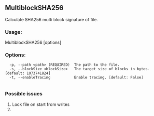 ## MultiblockSHA256
Calculate SHA256 multi block signature of file.

### Usage:
MultiblockSHA256 [options]

### Options:
```
  -p, --path <path> (REQUIRED)  The path to the file.
  -s, --blockSize <blockSize>   The target size of blocks in bytes. [default: 1073741824]
  -t, --enableTracing           Enable tracing. [default: False]
  
```



### Possible issues

1. Lock file on start from writes
2. 
